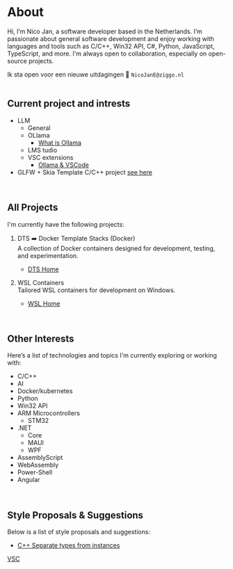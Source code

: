 # About 
Hi, I’m Nico Jan, a software developer based in the Netherlands. I’m passionate about general software development and enjoy working with languages and tools such as C/C++, Win32 API, C#, Python, JavaScript, TypeScript, and more. I'm always open to collaboration, especially on open-source projects.

Ik sta open voor een nieuwe uitdagingen
📧 `NicoJanE@ziggo.nl`
<br><br>

## Current project and intrests
- LLM
  - General
  - OLlama
    - [What is Ollama](https://gist.github.com/NicoJanE/e8dbb0b4df1c3ffec8c4602171515ae8)
  - LMS tudio
  - VSC extensions
    - [Ollama & VSCode](https://gist.github.com/NicoJanE/0be498206ff6e5eedf48147ee9d3cd15) 
-  GLFW + Skia Template C/C++ project [see here](https://github.com/NicoJanE/WSL-Development-Stack-GLFW-Skia-CPP-Template)

<br>

## All Projects
I'm currently have the following projects:

1. DTS ➡️ Docker Template Stacks (Docker) <br>
A collection of Docker containers designed for development, testing, and experimentation.

   * [DTS Home](https://nicojane.github.io/Docker-Template-Stacks-Home/)
  
2. WSL Containers <br>
   Tailored WSL containers for development on Windows.

   * [WSL Home](https://nicojane.github.io/WSL-Template-Stacks-Home/)
     
<!--    
1. PTR ➡️ Project Template Realization<br>
  A private(for now) foR creating applications based on templates, optional with a docker container(⚪)<br>
   [Click here](https://www.google.com) <br><br> -->
   
<br>

## Other Interests
Here’s a list of technologies and topics I'm currently exploring or working with:
- C/C++
- AI
- Docker/kubernetes
- Python
- Win32 API
- ARM Microcontrollers
  - STM32
- .NET
  - Core
  - MAUI
  - WPF
- AssemblyScript
- WebAssembly
- Power-Shell
- Angular


<br>

## Style Proposals & Suggestions

Below is a list of style proposals and suggestions:

- [C++ Separate types from instances](https://nicojane.github.io/WSL-Development-Stack-GLFW-Skia-CPP-Template/Howtos/CPPStyle-type-name-separation)

[VSC](https://gist.github.com/NicoJanE/bd7a66e22b5fec1e29c01880c5511326)

<!--- 
- 📫 How to reach me at Nico2993ee@live.nl

-  <a href="https://gist.github.com/NicoJanE/c4433a9836ff5da1a8900e27f8614546">Something</a>  
-->

<!---
NicoJanE/NicoJanE is a ✨ special ✨ repository because its `README.md` (this file) appears on your GitHub profile.
You can click the Preview link to take a look at your changes.
--->



<!--
<sub>Legend</sub>
<table>
    <thead>                
        <tr>  <th>Planned public</th><th>⚪</th>  </tr>
        <tr>  <th>private</th><th>🔴</th>  </tr>        
        <tr>  <th>public</th> <th>🟢</th>  </tr>
    </thead>    
</table><br><br>
-->
